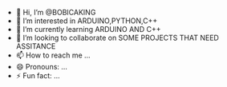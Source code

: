 - 👋 Hi, I’m @BOBICAKING
- 👀 I’m interested in ARDUINO,PYTHON,C++
- 🌱 I’m currently learning ARDUINO AND C++
- 💞️ I’m looking to collaborate on SOME PROJECTS THAT NEED ASSITANCE
- 📫 How to reach me ...
- 😄 Pronouns: ...
- ⚡ Fun fact: ...

<!---
BOBICAKING/BOBICAKING is a ✨ special ✨ repository because its `README.md` (this file) appears on your GitHub profile.
You can click the Preview link to take a look at your changes.
--->
